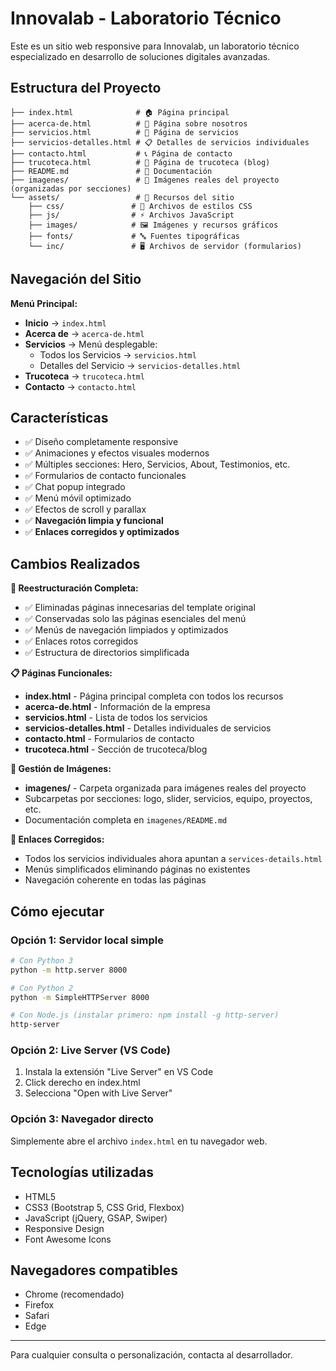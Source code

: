 # Innovalab - Laboratorio Técnico

Este es un sitio web responsive para Innovalab, un laboratorio técnico especializado en desarrollo de soluciones digitales avanzadas.

## Estructura del Proyecto

```
├── index.html              # 🏠 Página principal
├── acerca-de.html          # 👥 Página sobre nosotros
├── servicios.html          # 🔧 Página de servicios
├── servicios-detalles.html # 📋 Detalles de servicios individuales
├── contacto.html           # 📞 Página de contacto
├── trucoteca.html          # 📝 Página de trucoteca (blog)
├── README.md               # 📖 Documentación
├── imagenes/               # 📸 Imágenes reales del proyecto (organizadas por secciones)
└── assets/                 # 📁 Recursos del sitio
    ├── css/               # 🎨 Archivos de estilos CSS
    ├── js/                # ⚡ Archivos JavaScript
    ├── images/            # 🖼️ Imágenes y recursos gráficos
    ├── fonts/             # 🔤 Fuentes tipográficas
    └── inc/               # 🖥️ Archivos de servidor (formularios)
```

## Navegación del Sitio

**Menú Principal:**
- **Inicio** → `index.html`
- **Acerca de** → `acerca-de.html`
- **Servicios** → Menú desplegable:
  - Todos los Servicios → `servicios.html`
  - Detalles del Servicio → `servicios-detalles.html`
- **Trucoteca** → `trucoteca.html`
- **Contacto** → `contacto.html`

## Características

- ✅ Diseño completamente responsive
- ✅ Animaciones y efectos visuales modernos
- ✅ Múltiples secciones: Hero, Servicios, About, Testimonios, etc.
- ✅ Formularios de contacto funcionales
- ✅ Chat popup integrado
- ✅ Menú móvil optimizado
- ✅ Efectos de scroll y parallax
- ✅ **Navegación limpia y funcional**
- ✅ **Enlaces corregidos y optimizados**

## Cambios Realizados

**🔧 Reestructuración Completa:**
- ✅ Eliminadas páginas innecesarias del template original
- ✅ Conservadas solo las páginas esenciales del menú
- ✅ Menús de navegación limpiados y optimizados
- ✅ Enlaces rotos corregidos
- ✅ Estructura de directorios simplificada

**📋 Páginas Funcionales:**
- **index.html** - Página principal completa con todos los recursos
- **acerca-de.html** - Información de la empresa
- **servicios.html** - Lista de todos los servicios
- **servicios-detalles.html** - Detalles individuales de servicios
- **contacto.html** - Formularios de contacto
- **trucoteca.html** - Sección de trucoteca/blog

**📸 Gestión de Imágenes:**
- **imagenes/** - Carpeta organizada para imágenes reales del proyecto
- Subcarpetas por secciones: logo, slider, servicios, equipo, proyectos, etc.
- Documentación completa en `imagenes/README.md`

**🎯 Enlaces Corregidos:**
- Todos los servicios individuales ahora apuntan a `services-details.html`
- Menús simplificados eliminando páginas no existentes
- Navegación coherente en todas las páginas

## Cómo ejecutar

### Opción 1: Servidor local simple
```bash
# Con Python 3
python -m http.server 8000

# Con Python 2
python -m SimpleHTTPServer 8000

# Con Node.js (instalar primero: npm install -g http-server)
http-server
```

### Opción 2: Live Server (VS Code)
1. Instala la extensión "Live Server" en VS Code
2. Click derecho en index.html
3. Selecciona "Open with Live Server"

### Opción 3: Navegador directo
Simplemente abre el archivo `index.html` en tu navegador web.

## Tecnologías utilizadas

- HTML5
- CSS3 (Bootstrap 5, CSS Grid, Flexbox)
- JavaScript (jQuery, GSAP, Swiper)
- Responsive Design
- Font Awesome Icons

## Navegadores compatibles

- Chrome (recomendado)
- Firefox
- Safari
- Edge

---

Para cualquier consulta o personalización, contacta al desarrollador. 
